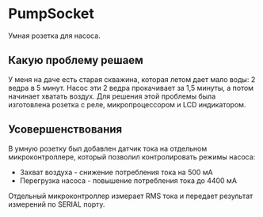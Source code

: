 # PumpSocket

Умная розетка для насоса.

## Какую проблему решаем
У меня на даче есть старая скважина, которая летом дает мало воды: 2 ведра в 5 минут.
Насос эти 2 ведра прокачивает за 1,5 минуты, а потом начинает хватать воздух.
Для решения этой проблемы была изготовлена розетка с реле, микропроцессором и LCD индикатором.

## Усовершенствования
В умную розетку был добавлен датчик тока на отдельном микроконтроллере, который позволил контролировать режимы насоса:
* Захват воздуха - снижение потребления тока на 500 мА
* Перегрузка насоса - повышение потребления тока до 4400 мА

Отдельный микроконтроллер измерает RMS тока и передает результат измерений по SERIAL порту.
